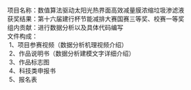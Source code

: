 项目名称：数值算法驱动太阳光热界面高效减量膜浓缩垃圾渗滤液<br />
获奖结果：第十六届建行杯节能减排大赛国赛三等奖、校赛一等奖<br />
组内贡献：进行数据分析以及具体代码编写<br />
文件构成：<br />
&nbsp;1、项目参赛视频（数据分析机理视频介绍）<br />
&nbsp;2、作品说明书（数据分析建模文字详细介绍）<br />
&nbsp;3、作品标志图<br />
&nbsp;4、科技类申报书<br />
&nbsp;5、报名表<br />
